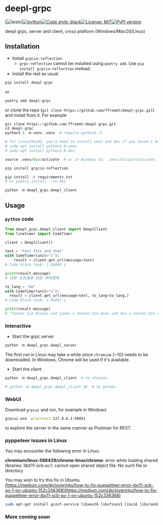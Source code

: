 # deepl-grpc
[![tests](https://github.com/ffreemt/deepl-grpc/actions/workflows/routine-tests.yml/badge.svg)][![python](https://img.shields.io/static/v1?label=python+&message=3.7%2B&color=blue)](https://img.shields.io/static/v1?label=python+&message=3.7%2B&color=blue)[![Code style: black](https://img.shields.io/badge/code%20style-black-000000.svg)](https://github.com/psf/black)[![License: MIT](https://img.shields.io/badge/License-MIT-yellow.svg)](https://opensource.org/licenses/MIT)[![PyPI version](https://badge.fury.io/py/deepl-grpc.svg)](https://badge.fury.io/py/deepl-grpc)

deepl grpc, server and client, cross platform (Windows/MacOS/Linux)

## Installation
*   Install ``grpcio-reflection``
    *   ``grpc-reflection`` cannot be installed using `poetry add`. Use ``pip install grpcio-reflection`` instead.
*   Install the rest as usual
```bash
pip install deepl-grpc
```
or
```bash
poetry add deepl-grpc
```

or clone the repo (`git clone https://github.com/ffreemt/deepl-grpc.git`) and install from it. For example
```python
git clone https://github.com/ffreemt/deepl-grpc.git
cd deepl-grpc
python3.8 -m venv .venv  # require python3.7+

# for Linux/MacOS, you'd need to install venv and dev if you haven't done so
# sudo apt install python3.8-venv
# sudo apt install python3.8-dev

source .venv/bin/activate  # or in Windows do: .venv\Scripts\activate

pip install grpcio-reflection

pip install -r requirements.txt
# or poetry install --no-dev

python -m deepl_grpc.deepl_client

```

## Usage

### `python` code
```python
from deepl_grpc.deepl_client import DeeplClient
from linetimer import CodeTimer

client = DeeplClient()

text = "test this and that"
with CodeTimer(unit="s"):
    result = client.get_url(message=text)
# Code block took: 1.99860 s

print(result.message)
# 试探 左右逢源 检验 审时度势

to_lang = "de"
with CodeTimer(unit="s"):
  result = client.get_url(message=text, to_lang=to_lang,)
# Code block took: 2.02847 s

print(result.message)
# "Testen Sie dieses und jenes a Testen Sie dies und das a testen Sie dies und das Testen Sie dieses und jenes"

```

### Interactive

*   Start the grpc server
```python
python -m deepl_grpc.deepl_server
```
The first run in Linux may take a while since `chromium` (~1G) needs to be downloaded. In Windows, Chrome will be used if it's available.

*   Start the client
```python
python -m deepl_grpc.deepl_client  # to chinese

# python -m deepl_grpc.deepl_client de  # to german
```

### WebUI
Download `grpcui` and run, for example in Windows
```bash
grpcui.exe -plaintext 127.0.0.1:50051
```
to explore the server in the same manner as Postman for REST.

### pyppeteer issues in Linux
You may encounter the following error in Linux:

 **chromium/linux-588429/chrome-linux/chrome**: error while loading shared libraries: libX11-xcb.so.1: cannot open shared object file: No such file or directory

You may wish to try this fix in Ubuntu [https://medium.com/@cloverinks/how-to-fix-puppetteer-error-ibx11-xcb-so-1-on-ubuntu-152c336368](https://medium.com/@cloverinks/how-to-fix-puppetteer-error-ibx11-xcb-so-1-on-ubuntu-152c336368)
```bash
sudo apt-get install gconf-service libxext6 libxfixes3 libxi6 libxrandr2 libxrender1 libcairo2 libcups2 libdbus-1-3 libexpat1 libfontconfig1 libgcc1 libgconf-2-4 libgdk-pixbuf2.0-0 libglib2.0-0 libgtk-3-0 libnspr4 libpango-1.0-0 libpangocairo-1.0-0 libstdc++6 libx11-6 libx11-xcb1 libxcb1 libxcomposite1 libxcursor1 libxdamage1 libxss1 libxtst6 libappindicator1 libnss3 libasound2 libatk1.0-0 libc6 ca-certificates fonts-liberation lsb-release xdg-utils wget
```

### More coming soon

<!---
https://www.cnblogs.com/lsdb/p/12102418.html
17     # portalocker.lock(file, portalocker.constants.LOCK_EX)
18     portalocker.lock(file, portalocker.LOCK_EX | portalocker.LOCK_NB)

import sys
from pathlib import Path

_ = Path(__file__).absolute().parent.parent.as_posix()
sys.path.append(_)


workingDir = Path(__file__).absolute().parent.as_posix()

cmd = f"nohup python {workingDir}/deepl_server.py >/dev/null 2>&1 &"

fullpath = "/tmp"
cmd = f"nohup python {fullpath}/file.py > {fullpath}/out 2>&1 &"
subprocess.Popen(cmd, shell=True)

subprocess.Popen("pythonw file.py", shell=True)

--->